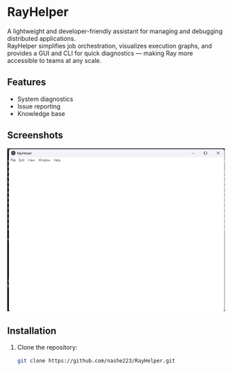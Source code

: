 # RayHelper

A lightweight and developer-friendly assistant for managing and debugging distributed applications.  
RayHelper simplifies job orchestration, visualizes execution graphs, and provides a GUI and CLI for quick diagnostics — making Ray more accessible to teams at any scale.

## Features
- System diagnostics
- Issue reporting
- Knowledge base

## Screenshots
![Screenshot](public/screenshot.png)

## Installation
1. Clone the repository:
   ```bash
   git clone https://github.com/nashe223/RayHelper.git
